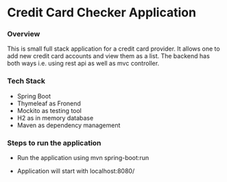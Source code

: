 # Credit Card Checker Application


### Overview 

This is small full stack application for a credit card provider. 
It allows one to add new credit card accounts and view them as a list. 
The backend has both ways i.e. using rest api as well as mvc controller.

### Tech Stack

* Spring Boot
* Thymeleaf as Fronend
* Mockito as testing tool
* H2 as in memory database
* Maven as dependency management

### Steps to run the application


* Run the application using mvn spring-boot:run

* Application will start with localhost:8080/

